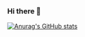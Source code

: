 ### Hi there 👋

[![Anurag's GitHub stats](https://github-readme-stats.vercel.app/api?username=BobaUbisoft17&show_icons=true&theme=radical)](https://github.com/anuraghazra/github-readme-stats)
